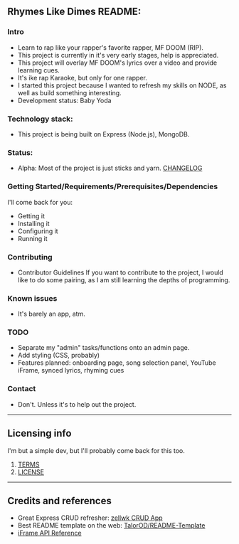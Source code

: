 ## Rhymes Like Dimes README:

### Intro

- Learn to rap like your rapper's favorite rapper, MF DOOM (RIP).
- This project is currently in it's very early stages, help is appreciated.
- This project will overlay MF DOOM's lyrics over a video and provide learning cues. 
- It's ike rap Karaoke, but only for one rapper.
- I started this project because I wanted to refresh my skills on NODE, as well as build something interesting.
- Development status: Baby Yoda

### Technology stack: 
- This project is being built on Express (Node.js), MongoDB.
  
### Status:  
- Alpha: Most of the project is just sticks and yarn. [CHANGELOG](CHANGELOG.md)

### Getting Started/Requirements/Prerequisites/Dependencies
I'll come back for you:
- Getting it  
- Installing it
- Configuring it
- Running it

### Contributing
- Contributor Guidelines
If you want to contribute to the project, I would like to do some pairing, as I am still learning the depths of programming.

### Known issues
- It's barely an app, atm.

### TODO
- Separate my "admin" tasks/functions onto an admin page.
- Add styling (CSS, probably)
- Features planned: onboarding page, song selection panel, YouTube iFrame, synced lyrics, rhyming cues

### Contact
- Don't. Unless it's to help out the project.

---

## Licensing info
I'm but a simple dev, but I'll probably come back for this too.
1. [TERMS](TERMS.md)
2. [LICENSE](LICENSE)

----

## Credits and references

- Great Express CRUD refresher: [zellwk CRUD App](https://zellwk.com/blog/crud-express-mongodb/#convertkit)
- Best README template on the web: [TalorOD/README-Template](https://github.com/TaylorOD/README-Template/blob/main/README.md)
- [iFrame API Reference](https://developers.google.com/youtube/iframe_api_reference)